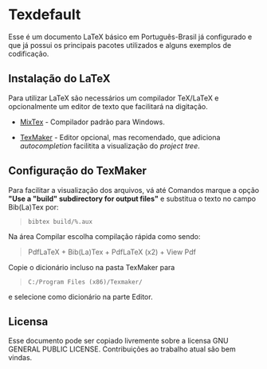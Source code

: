 # Texdefault

Esse é um documento LaTeX básico em Português-Brasil já configurado e que já possui os principais pacotes utilizados e alguns exemplos de codificação.

## Instalação do LaTeX

Para utilizar LaTeX são necessários um compilador TeX/LaTeX e opcionalmente um editor de texto que facilitará na digitação.

- [MixTex](http://miktex.org/download) - Compilador padrão para Windows.

- [TexMaker](http://www.xm1math.net/texmaker/download.html) - Editor opcional, mas recomendado, que adiciona *autocompletion* facilitita a visualização do *project tree*.

## Configuração do TexMaker

Para facilitar a visualização dos arquivos, vá até Comandos marque a opção **"Use a "build" subdirectory for output files"** e substitua o texto no campo Bib(La)Tex por:

> `bibtex build/%.aux`

Na área Compilar escolha compilação rápida como sendo:
 
> PdfLaTeX + Bib(La)Tex + PdfLaTeX (x2) + View Pdf

Copie o dicionário incluso na pasta TexMaker para 

> `C:/Program Files (x86)/Texmaker/`

e selecione como dicionário na parte Editor.

## Licensa

Esse documento pode ser copiado livremente sobre a licensa GNU GENERAL PUBLIC LICENSE. Contribuições ao trabalho atual são bem vindas.
 